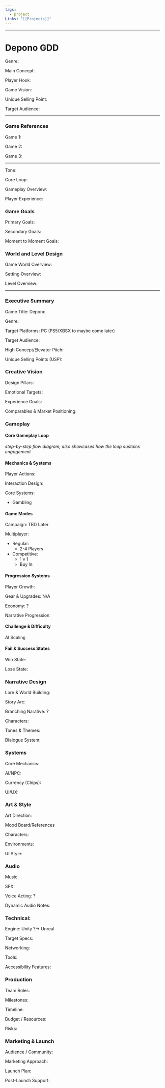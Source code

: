 ```yaml
---
tags:
  - project
Links: "[[Projects]]"
---
```

---
# Depono GDD

Genre:

Main Concept:

Player Hook:

Game Vision:

Unique Selling Point:

Target Audience:

---
### Game References

Game 1:

Game 2:

Game 3:

---

Tone:

Core Loop:

Gameplay Overview:

Player Experience:

### Game Goals

Primary Goals:

Secondary Goals:

Moment to Moment Goals:

### World and Level Design

Game World Overview:

Setting Overview:

Level Overview:

---
### Executive Summary

Game Title: Depono

Genre: 

Target Platforms: PC (PS5/XBSX to maybe come later)

Target Audience: 

High Concept/Elevator Pitch: 

Unique Selling Points (USP):

### Creative Vision

Design Pillars:

Emotional Targets:

Experience Goals:

Comparables & Market Positioning:

### Gameplay

#### Core Gameplay Loop

*step-by-step flow diagram, also showcases how the loop sustains engagement*

#### Mechanics & Systems

Player Actions: 

Interaction Design:

Core Systems:
- Gambling

#### Game Modes

Campaign: TBD Later

Multiplayer:
- Regular:
	- 2-4 Players
- Competitive:
	- 1 v 1
	- Buy In

#### Progression Systems

Player Growth: 

Gear & Upgrades: N/A

Economy: ?

Narrative Progression: 

#### Challenge & Difficulty

AI Scaling

#### Fail & Success States

Win State: 

Lose State: 

### Narrative Design

Lore & World Building:

Story Arc: 

Branching Narative: ?

Characters:

Tones & Themes: 

Dialogue System:

### Systems

Core Mechanics:

AI/NPC: 

Currency (Chips): 

UI/UX: 

### Art & Style

Art Direction: 

Mood Board/References

Characters:

Environments:

UI Style:

### Audio

Music:

SFX:

Voice Acting: ?

Dynamic Audio Notes:

### Technical:

Engine: Unity ?-> Unreal

Target Specs: 

Networking: 

Tools:

Accessibility Features:

### Production

Team Roles:

Milestones: 

Timeline: 

Budget / Resources:

Risks: 

### Marketing & Launch

Audience / Community: 

Marketing Approach: 

Launch Plan: 

Post-Launch Support:






